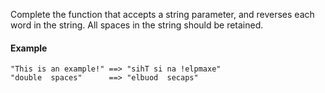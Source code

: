 Complete the function that accepts a string parameter, and reverses each word in the string. All spaces in the string should be retained.

#### Example
`"This is an example!" ==> "sihT si na !elpmaxe"`\
`"double  spaces"      ==> "elbuod  secaps"`
